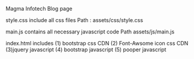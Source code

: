 Magma Infotech Blog page

style.css include all css files
Path : assets/css/style.css

main.js contains all necessary javascript code
Path assets/js/main.js

index.html includes 
(1) bootstrap css CDN
(2) Font-Awsome icon css CDN
(3)jquery javascript
(4) bootstrap javascript
(5) pooper javascript